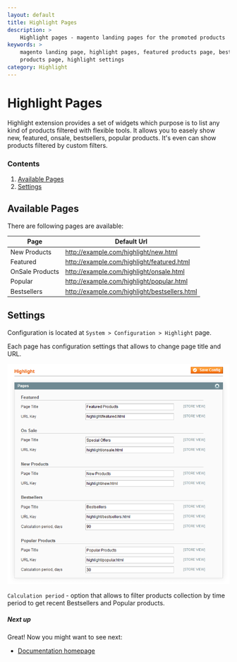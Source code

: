 ```yaml
---
layout: default
title: Highlight Pages
description: >
    Highlight pages - magento landing pages for the promoted products
keywords: >
    magento landing page, highlight pages, featured products page, bestsellers
    products page, highlight settings
category: Highlight
---
```


# Highlight Pages

Highlight extension provides a set of widgets which purpose is to list any kind
of products filtered with flexible tools. It allows you to easely show new,
featured, onsale, bestsellers, popular products. It's even can show products 
filtered by custom filters.

### Contents

1. [Available Pages](#available-pages)
2. [Settings](#settings)

## Available Pages

There are following pages are available:

Page            | Default Url
----------------|------------
New Products    | http://example.com/highlight/new.html
Featured        | http://example.com/highlight/featured.html
OnSale Products | http://example.com/highlight/onsale.html
Popular         | http://example.com/highlight/popular.html
Bestsellers     | http://example.com/highlight/bestsellers.html

## Settings
Configuration is located at `System > Configuration > Highlight` page.

Each page has configuration settings that allows to change page title and URL.

![Highlight Pages Configuration](/images/highlight/pages/configuration.png)

`Calculation period` - option that allows to filter products collection by time 
period to get recent Bestsellers and Popular products.

##### Next up

Great! Now you might want to see next: 

- [Documentation homepage](/extensions/highlight/)
